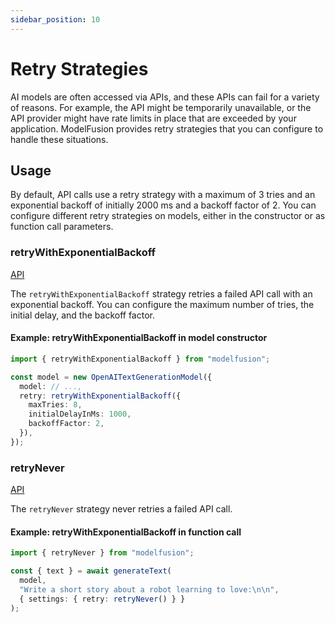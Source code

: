 ```yaml
---
sidebar_position: 10
---
```


# Retry Strategies

AI models are often accessed via APIs, and these APIs can fail for a variety of reasons. For example, the API might be temporarily unavailable, or the API provider might have rate limits in place that are exceeded by your application. ModelFusion provides retry strategies that you can configure to handle these situations.

## Usage

By default, API calls use a retry strategy with a maximum of 3 tries and an exponential backoff of initially 2000 ms and a backoff factor of 2.
You can configure different retry strategies on models, either in the constructor or as function call parameters.

### retryWithExponentialBackoff

[API](/api/modules/#retrywithexponentialbackoff)

The `retryWithExponentialBackoff` strategy retries a failed API call with an exponential backoff. You can configure the maximum number of tries, the initial delay, and the backoff factor.

#### Example: retryWithExponentialBackoff in model constructor

```ts
import { retryWithExponentialBackoff } from "modelfusion";

const model = new OpenAITextGenerationModel({
  model: // ...,
  retry: retryWithExponentialBackoff({
    maxTries: 8,
    initialDelayInMs: 1000,
    backoffFactor: 2,
  }),
});
```

### retryNever

[API](/api/modules/#retrynever)

The `retryNever` strategy never retries a failed API call.

#### Example: retryWithExponentialBackoff in function call

```ts
import { retryNever } from "modelfusion";

const { text } = await generateText(
  model,
  "Write a short story about a robot learning to love:\n\n",
  { settings: { retry: retryNever() } }
);
```
